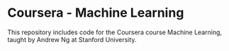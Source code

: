 Coursera - Machine Learning
===

This repository includes code for the Coursera course Machine Learning,
taught by Andrew Ng at Stanford University.
